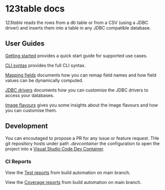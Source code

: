 # 123table docs

_123table_ reads the rows from a db table or from a CSV (using a JDBC driver)
and inserts them into a table in any JDBC compatible database.


## User Guides

[Getting started](guide/getting-started/) provides a quick start guide
for supported use cases.

[CLI syntax](guide/cli.html) provides the full CLI syntax. 

[Mapping fields](guide/mapper.html) documents how you can
remap field names and how field values can be dynamically computed. 

[JDBC drivers](guide/drivers.html) documents how you can
customise the JDBC drivers to access your databases. 

[Image flavours](guide/flavours.html) gives you some insights
about the image flavours and how you can customise them. 


## Development

You can encoutaged to propose a PR for any issue or feature request.
THe git repository hosts under path _.devcontainer_ the configuration
to open the project into a
[Visual Studio Code Dev Container](https://code.visualstudio.com/docs/devcontainers/containers).


### CI Reports

View the [Test reports](tests.html) from build automation on main branch.

View the [Coverage reports](coverage/) from build automation on main branch.